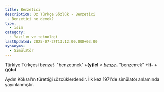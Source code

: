 ```yaml
---
title: Benzetici
description: Öz Türkçe Sözlük - Benzetici 
 - Benzetici ne demek?
type:
  - isim
category:
  - Yazılım ve teknoloji
lastUpdated: 2025-07-29T13:12:00.000+03:00
synonyms:
  - Simülatör
---
```

Türkiye Türkçesi _benzet-_ "benzetmek" **+(y)IcI** < _[benze-](/sozluk/benzemek)_ "benzemek" **+It- +(y)IcI**

Aydın Köksal'ın türettiği sözcüklerdendir. İlk kez 1971'de simülatör anlamında yayınlanmıştır.
